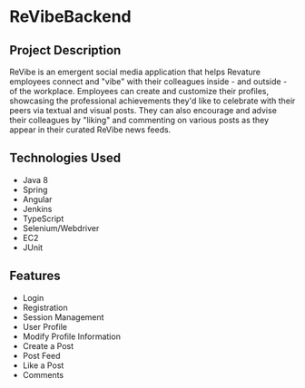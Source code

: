 # ReVibeBackend

## Project Description
ReVibe is an emergent social media application that helps Revature employees connect and "vibe" with their colleagues inside - and outside - of the workplace. Employees can create and customize their profiles, showcasing the professional achievements they'd like to celebrate with their peers via textual and visual posts. They can also encourage and advise their colleagues by "liking" and commenting on various posts as they appear in their curated ReVibe news feeds.

## Technologies Used

* Java 8
* Spring
* Angular
* Jenkins
* TypeScript
* Selenium/Webdriver
* EC2
* JUnit


## Features
* Login
* Registration
* Session Management
* User Profile
* Modify Profile Information
* Create a Post
* Post Feed
* Like a Post
* Comments

